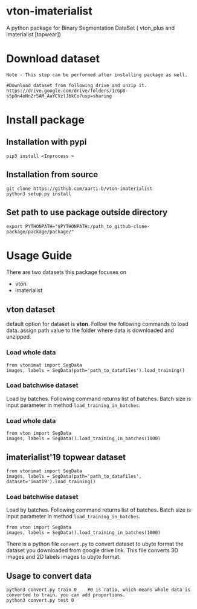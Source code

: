 # vton-imaterialist
A python package for Binary Segmentation DataSet ( vton_plus and imaterialist [topwear])

# Download dataset 

`Note - This step can be performed after installing package as well.`
```
#Download dataset from following drive and unzip it.
https://drive.google.com/drive/folders/1cGp0-s5p8n4oNnZr5AM_AaYCVzlJbkCo?usp=sharing
```

# Install package 

## Installation with pypi
```
pip3 install <Inprocess >
```
## Installation from source

```
git clone https://github.com/aarti-b/vton-imaterialist
python3 setup.py install
```

## Set path to use package outside directory

```
export PYTHONPATH="$PYTHONPATH:/path_to_github-clone-package/package/package/"

```

# Usage Guide

There are two datasets this package focuses on 
* vton
* imaterialist

## vton dataset
default option for dataset is **vton**. Follow the following commands to load data. assign path value to the folder where data is downloaded and unzipped.

### Load whole data
```
from vtonimat import SegData
images, labels = SegData(path='path_to_datafiles').load_training()
```
### Load batchwise dataset 
Load by batches. Following command returns list of batches. Batch size is input parameter in method `load_training_in_batches`. 

### Load whole data

```
from vton import SegData
images, labels = SegData().load_training_in_batches(1000)
```
## imaterialist'19 topwear dataset

```
from vtonimat import SegData
images, labels = SegData(path='path_to_datafiles', dataset='imat19').load_training()
```

### Load batchwise dataset 
Load by batches. Following command returns list of batches. Batch size is input parameter in method `load_training_in_batches`. 

```
from vton import SegData
images, labels = SegData().load_training_in_batches(1000)
```

There is a python file `convert.py` to convert dataset to ubyte format the dataset you downloaded from google drive link. This file converts 3D images and 2D labels images to ubyte format.

## Usage to convert data

```
python3 convert.py train 0    #0 is ratio, which means whole data is converted to train. you can add proportions.
python3 convert.py test 0
```